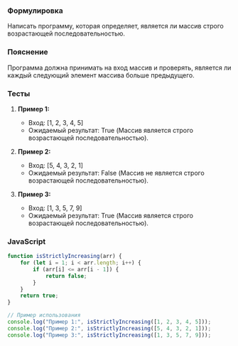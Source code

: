 

### Формулировка
Написать программу, которая определяет, является ли массив строго возрастающей последовательностью.

### Пояснение
Программа должна принимать на вход массив и проверять, является ли каждый следующий элемент массива больше предыдущего.

### Тесты

1. **Пример 1:**
   - Вход: [1, 2, 3, 4, 5]
   - Ожидаемый результат: True (Массив является строго возрастающей последовательностью).

2. **Пример 2:**
   - Вход: [5, 4, 3, 2, 1]
   - Ожидаемый результат: False (Массив не является строго возрастающей последовательностью).

3. **Пример 3:**
   - Вход: [1, 3, 5, 7, 9]
   - Ожидаемый результат: True (Массив является строго возрастающей последовательностью).

### JavaScript
```javascript
function isStrictlyIncreasing(arr) {
    for (let i = 1; i < arr.length; i++) {
        if (arr[i] <= arr[i - 1]) {
            return false;
        }
    }
    return true;
}

// Пример использования
console.log("Пример 1:", isStrictlyIncreasing([1, 2, 3, 4, 5]));
console.log("Пример 2:", isStrictlyIncreasing([5, 4, 3, 2, 1]));
console.log("Пример 3:", isStrictlyIncreasing([1, 3, 5, 7, 9]));
```


